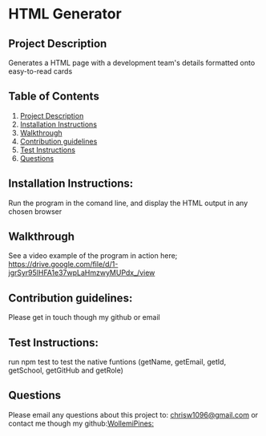 # HTML Generator

## Project Description <a name="project-description"></a>
Generates a HTML page with a development team's details formatted onto easy-to-read cards

## Table of Contents
1. [Project Description](#project-description)
1. [Installation Instructions](#install)
1. [Walkthrough](#walkthrough)
1. [Contribution guidelines](#contribute)
1. [Test Instructions](#test)
1. [Questions](#questions)


## Installation Instructions: <a name="install"></a>
Run the program in the comand line, and display the HTML output in any chosen browser

## Walkthrough <a name="walkthrough"></a>
See a video example of the program in action here;
https://drive.google.com/file/d/1-jgrSyr95lHFA1e37wpLaHmzwyMUPdx_/view 


## Contribution guidelines: <a name="contribute"></a>
Please get in touch though my github or email

## Test Instructions: <a name="test"></a>
run npm test to test the native funtions (getName, getEmail, getId, getSchool, getGitHub and getRole)

## Questions <a name="questions"></a>
Please email any questions about this project to: chrisw1096@gmail.com
or contact me though my github:[WollemiPines:](https://github.com/WollemiPines)
